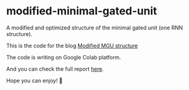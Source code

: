 # modified-minimal-gated-unit

A modified and optimized structure of the minimal gated unit (one RNN structure).

This is the code for the blog [Modified MGU structure]()

The code is writing on Google Colab platform.

And you can check the full report [here](https://dspace.library.uvic.ca//handle/1828/12500).

Hope you can enjoy! 👋
